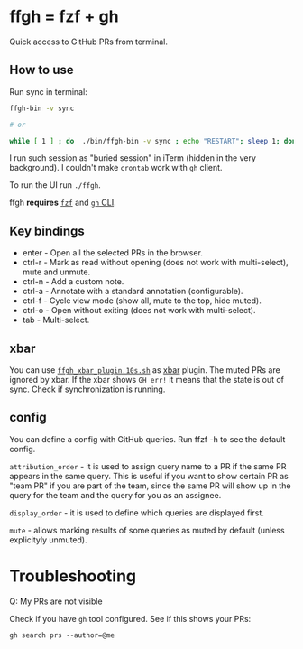 # ffgh = fzf + gh

Quick access to GitHub PRs from terminal.


## How to use

Run sync in terminal:

```bash
ffgh-bin -v sync

# or

while [ 1 ] ; do  ./bin/ffgh-bin -v sync ; echo "RESTART"; sleep 1; done
```

I run such session as "buried session" in iTerm (hidden in the very background). I couldn't make `crontab` work with
`gh` client.

To run the UI run `./ffgh`.

ffgh **requires** [`fzf`][ref_fzf] and [`gh` CLI][ref_gh].

[ref_fzf]:https://github.com/junegunn/fzf
[ref_gh]:https://cli.github.com/


## Key bindings

* enter - Open all the selected PRs in the browser.
* ctrl-r - Mark as read without opening (does not work with multi-select), mute and unmute.
* ctrl-n - Add a custom note.
* ctrl-a - Annotate with a standard annotation (configurable).
* ctrl-f - Cycle view mode (show all, mute to the top, hide muted).
* ctrl-o - Open without exiting (does not work with multi-select).
* tab - Multi-select.


## xbar

You can use [`ffgh_xbar_plugin.10s.sh`](ffgh_xbar_plugin.10s.sh) as [xbar][ref_xbar] plugin. The muted PRs are ignored
by xbar. If the xbar shows `GH err!` it means that the state is out of sync. Check if synchronization is running.

[ref_xbar]:https://github.com/matryer/xbar


## config

You can define a config with GitHub queries. Run ffzf -h to see the default config.

`attribution_order` - it is used to assign query name to a PR if the same PR appears in the same query. This is useful
if you want to show certain PR as "team PR" if you are part of the team, since the same PR will show up in the query
for the team and the query for you as an assignee.

`display_order` - it is used to define which queries are displayed first.

`mute` - allows marking results of some queries as muted by default (unless explicityly unmuted).

# Troubleshooting

Q: My PRs are not visible

Check if you have `gh` tool configured. See if this shows your PRs:

```
gh search prs --author=@me
```
